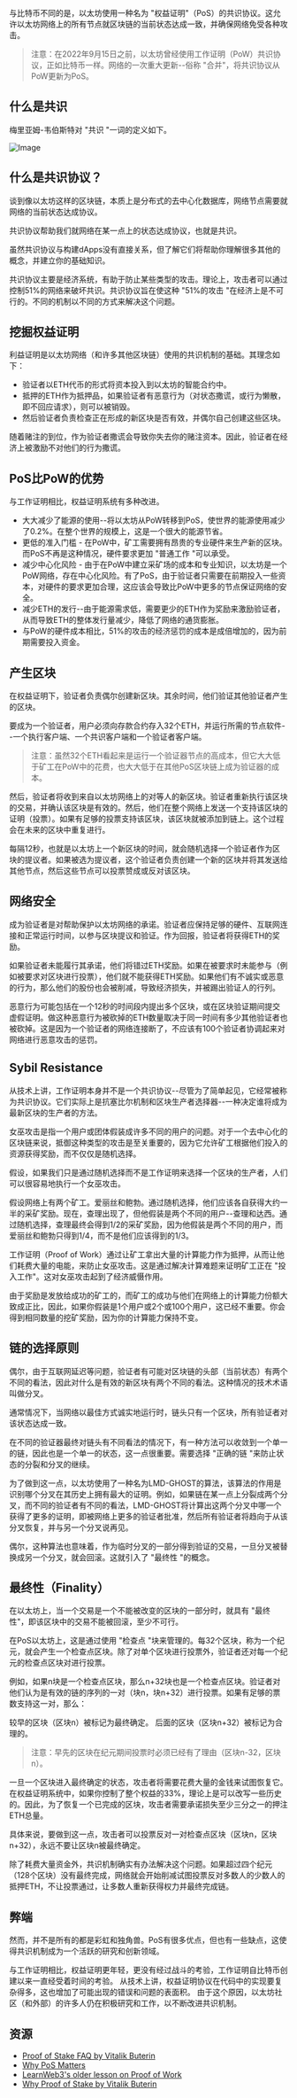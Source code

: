 与比特币不同的是，以太坊使用一种名为 "权益证明"（PoS）的共识协议。这允许以太坊网络上的所有节点就区块链的当前状态达成一致，并确保网络免受各种攻击。
> 注意：在2022年9月15日之前，以太坊曾经使用工作证明（PoW）共识协议，正如比特币一样。网络的一次重大更新--俗称 "合并"，将共识协议从PoW更新为PoS。

## 什么是共识

梅里亚姆-韦伯斯特对 "共识 "一词的定义如下。

![Image](./img/i70BQqF.png)

## 什么是共识协议？

谈到像以太坊这样的区块链，本质上是分布式的去中心化数据库，网络节点需要就网络的当前状态达成协议。

共识协议帮助我们就网络在某一点上的状态达成协议，也就是共识。

虽然共识协议与构建dApps没有直接关系，但了解它们将帮助你理解很多其他的概念，并建立你的基础知识。

共识协议主要是经济系统，有助于防止某些类型的攻击。理论上，攻击者可以通过控制51%的网络来破坏共识。共识协议旨在使这种 "51%的攻击 "在经济上是不可行的。不同的机制以不同的方式来解决这个问题。

## 挖掘权益证明

利益证明是以太坊网络（和许多其他区块链）使用的共识机制的基础。其理念如下：

- 验证者以ETH代币的形式将资本投入到以太坊的智能合约中。
- 抵押的ETH作为抵押品，如果验证者有恶意行为（对状态撒谎，或行为懒散，即不回应请求），则可以被销毁。
- 然后验证者负责检查正在形成的新区块是否有效，并偶尔自己创建这些区块。

随着赌注的到位，作为验证者撒谎会导致你失去你的赌注资本。因此，验证者在经济上被激励不对他们的行为撒谎。

## PoS比PoW的优势

与工作证明相比，权益证明系统有多种改进。

- 大大减少了能源的使用--将以太坊从PoW转移到PoS，使世界的能源使用减少了0.2%。在整个世界的规模上，这是一个很大的能源节省。
- 更低的准入门槛 - 在PoW中，矿工需要拥有昂贵的专业硬件来生产新的区块。而PoS不再是这种情况，硬件要求更加 "普通工作 "可以承受。
- 减少中心化风险 - 由于在PoW中建立采矿场的成本和专业知识，以太坊是一个PoW网络，存在中心化风险。有了PoS，由于验证者只需要在前期投入一些资本，对硬件的要求更加合理，这应该会导致比PoW中更多的节点保证网络的安全。
- 减少ETH的发行--由于能源需求低，需要更少的ETH作为奖励来激励验证者，从而导致ETH的整体发行量减少，降低了网络的通货膨胀。
- 与PoW的硬件成本相比，51%的攻击的经济惩罚的成本是成倍增加的，因为前期需要投入资金。

## 产生区块

在权益证明下，验证者负责偶尔创建新区块。其余时间，他们验证其他验证者产生的区块。

要成为一个验证者，用户必须向存款合约存入32个ETH，并运行所需的节点软件--一个执行客户端、一个共识客户端和一个验证者客户端。

> 注意：虽然32个ETH看起来是运行一个验证器节点的高成本，但它大大低于矿工在PoW中的花费，也大大低于在其他PoS区块链上成为验证器的成本。

然后，验证者将收到来自以太坊网络上的对等人的新区块。验证者重新执行该区块的交易，并确认该区块是有效的。然后，他们在整个网络上发送一个支持该区块的证明（投票）。如果有足够的投票支持该区块，该区块就被添加到链上。这个过程会在未来的区块中重复进行。

每隔12秒，也就是以太坊上一个新区块的时间，就会随机选择一个验证者作为区块的提议者。如果被选为提议者，这个验证者负责创建一个新的区块并将其发送给其他节点，然后这些节点可以投票赞成或反对该区块。

## 网络安全

成为验证者是对帮助保护以太坊网络的承诺。验证者应保持足够的硬件、互联网连接和正常运行时间，以参与区块提议和验证。作为回报，验证者将获得ETH的奖励。

如果验证者未能履行其承诺，他们将错过ETH奖励。如果在被要求时未能参与（例如被要求对区块进行投票），他们就不能获得ETH奖励。如果他们有不诚实或恶意的行为，那么他们的股份也会被削减，导致经济损失，并被踢出验证人的行列。

恶意行为可能包括在一个12秒的时间段内提出多个区块，或在区块验证期间提交虚假证明。做这种恶意行为被砍掉的ETH数量取决于同一时间有多少其他验证者也被砍掉。这是因为一个验证者的网络连接断了，不应该有100个验证者协调起来对网络进行恶意攻击的惩罚。

## Sybil Resistance

从技术上讲，工作证明本身并不是一个共识协议--尽管为了简单起见，它经常被称为共识协议。它们实际上是抗塞比尔机制和区块生产者选择器--一种决定谁将成为最新区块的生产者的方法。

女巫攻击是指一个用户或团体假装成许多不同的用户的问题。对于一个去中心化的区块链来说，抵御这种类型的攻击是至关重要的，因为它允许矿工根据他们投入的资源获得奖励，而不仅仅是随机选择。

假设，如果我们只是通过随机选择而不是工作证明来选择一个区块的生产者，人们可以很容易地执行一个女巫攻击。

假设网络上有两个矿工。爱丽丝和鲍勃。通过随机选择，他们应该各自获得大约一半的采矿奖励。现在，查理出现了，但他假装是两个不同的用户--查理和达西。通过随机选择，查理最终会得到1/2的采矿奖励，因为他假装是两个不同的用户，而爱丽丝和鲍勃只得到1/4，而不是他们应该得到的1/3。

工作证明（Proof of Work）通过让矿工拿出大量的计算能力作为抵押，从而让他们耗费大量的电能，来防止女巫攻击。这是通过解决计算难题来证明矿工正在 "投入工作"。这对女巫攻击起到了经济威慑作用。

由于奖励是发放给成功的矿工的，而矿工的成功与他们在网络上的计算能力份额大致成正比，因此，如果你假装是1个用户或2个或100个用户，这已经不重要。你会得到相同数量的挖矿奖励，因为你的计算能力保持不变。

## 链的选择原则

偶尔，由于互联网延迟等问题，验证者有可能对区块链的头部（当前状态）有两个不同的看法，因此对什么是有效的新区块有两个不同的看法。这种情况的技术术语叫做分叉。

通常情况下，当网络以最佳方式诚实地运行时，链头只有一个区块，所有验证者对该状态达成一致。

在不同的验证器最终对链头有不同看法的情况下，有一种方法可以收敛到一个单一的链，因此也是一个单一的状态，这一点很重要。需要选择 "正确的链 "来防止状态的分裂和分叉的继续。

为了做到这一点，以太坊使用了一种名为LMD-GHOST的算法，该算法的作用是识别哪个分叉在其历史上拥有最大的证明。例如，如果链在某一点上分裂成两个分叉，而不同的验证者有不同的看法，LMD-GHOST将计算出这两个分叉中哪一个获得了更多的证明，即被网络上更多的验证者批准，然后所有验证者将趋向于从该分叉恢复，并与另一个分叉说再见。

偶尔，这种算法也意味着，作为临时分叉的一部分得到验证的交易，一旦分叉被替换成另一个分叉，就会回滚。这就引入了 "最终性 "的概念。

## 最终性（Finality）

在以太坊上，当一个交易是一个不能被改变的区块的一部分时，就具有 "最终性"，即该区块中的交易不能被回滚，至少不可行。

在PoS以太坊上，这是通过使用 "检查点 "块来管理的。每32个区块，称为一个纪元，就会产生一个检查点区块。除了对单个区块进行投票外，验证者还对每一个纪元的检查点区块对进行投票。

例如，如果n块是一个检查点区块，那么n+32块也是一个检查点区块。验证者对他们认为是有效的链的序列的一对（块n，块n+32）进行投票。如果有足够的票数支持这一对，那么：

较早的区块（区块n）被标记为最终确定。
后面的区块（区块n+32）被标记为合理的。

> 注意：早先的区块在纪元期间投票时必须已经有了理由（区块n-32，区块n）。

一旦一个区块进入最终确定的状态，攻击者将需要花费大量的金钱来试图恢复它。在权益证明系统中，如果你控制了整个权益的33%，理论上是可以改写一些历史的。因此，为了恢复一个已完成的区块，攻击者需要承诺损失至少三分之一的押注ETH总量。

具体来说，要做到这一点，攻击者可以投票反对一对检查点区块（区块n，区块n+32），永远不要让区块n被最终确定。

除了耗费大量资金外，共识机制确实有办法解决这个问题。如果超过四个纪元（128个区块）没有最终完成，网络就会开始削减试图投票反对多数人的少数人的抵押ETH，不让投票通过，让多数人重新获得权力并最终完成链。

## 弊端
然而，并不是所有的都是彩虹和独角兽。PoS有很多优点，但也有一些缺点，这使得共识机制成为一个活跃的研究和创新领域。

与工作证明相比，权益证明更年轻，更没有经过战斗的考验，工作证明自比特币创建以来一直经受着时间的考验。
从技术上讲，权益证明协议在代码中的实现要复杂得多，这也增加了可能出现的错误和问题的表面积。
由于这个原因，以太坊社区（和外部）的许多人仍在积极研究和工作，以不断改进共识机制。

## 资源

- [Proof of Stake FAQ by Vitalik Buterin](https://vitalik.ca/general/2017/12/31/pos_faq.html)
- [Why PoS Matters](https://bitcoinmagazine.com/culture/what-proof-of-stake-is-and-why-it-matters-1377531463)
- [LearnWeb3's older lesson on Proof of Work](https://github.com/LearnWeb3DAO/Sophomore-Track/blob/main/Proof-of-Work.md)
- [Why Proof of Stake by Vitalik Buterin](https://vitalik.ca/general/2020/11/06/pos2020.html)